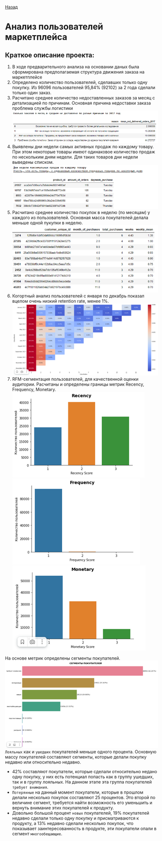 [Назад](https://gerelmn.github.io/portfolio_projects/)
# Анализ пользователей маркетплейса
## Краткое описание проекта:  
1. В ходе предварительного анализа на основании даных была сформирована предполагаемая структура движения заказа на маркетплейсе
2. Определено количество пользователей, сделавших только одну покупку. Из 96096 пользователей 95,84% (92102) за 2 года сделали только один заказ.
3. Расчитано среднее количество недоставленных заказов за месяц с детализацией по причинам. Основная причина недоставки заказа проблема службы логистики  
![alt-текст](https://raw.githubusercontent.com/GerelMN/portfolio_projects/main/e-commerce/2023-04-07_17-43-58.png)
4. Выявлены дни недели самых активных продаж по каждому товару. При этом некоторые товары имеют одинаковое количество продаж по нескольким дням недели. Для таких товаров дни недели выведены списком.  
![alt-текст](https://raw.githubusercontent.com/GerelMN/portfolio_projects/main/e-commerce/2023-04-07_17-46-31.png)
5. Расчитано среднее количество покупок в неделю (по месяцам) у каждого из пользователей. Основная масса покупателей делала меньше одной пукупки в неделю.  
![alt-текст](https://raw.githubusercontent.com/GerelMN/portfolio_projects/main/e-commerce/2023-04-07_17-48-55.png)
6. Когортный анализ пользователей с января по декабрь показал вцелом очень низкий retention rate, менее 1%.  
![alt-текст](https://raw.githubusercontent.com/GerelMN/portfolio_projects/main/e-commerce/2023-04-07_17-52-56.png)
7. RFM-сегментация пользователей, для качественной оценки аудитории. Расчитаны и определены границы метрик Recency, Frequency, Monetary.  
![alt-текст](https://raw.githubusercontent.com/GerelMN/portfolio_projects/main/e-commerce/2023-04-07_17-56-58.png)![alt-текст](https://raw.githubusercontent.com/GerelMN/portfolio_projects/main/e-commerce/2023-04-07_17-57-11.png)![alt-текст](https://raw.githubusercontent.com/GerelMN/portfolio_projects/main/e-commerce/2023-04-07_17-57-27.png)

На основе метрик определены сегменты покупателей.  
![alt-текст](https://raw.githubusercontent.com/GerelMN/portfolio_projects/main/e-commerce/2023-04-07_18-13-23.png)  
`Лояльных` как и `ушедших` покупателей меньше одного процента. Основную массу покупателей составляют сегменты, которые делали покупку недавно или относительно недавно.
* 42% составляют покупатели, которые сделали относительно недано одну покупку, у них есть потенциал попасть как в группу ушедших, так и в группу лояльных. На данном этапе эта группа покупателей `требует внимания`. 
* `Потерянные` на данный момент покупатели, которые в прошлом делали несколько покупок составляют 25 процентов. Это второй по величине сегмент, требуется найти возможность его уменьшить и вернуть внимание этих покупателей к продукту.
* Довольно большой процент `новых` покупателей, 19% покупателей недавно сделали только одну покупку и присматриваются к продукту, а 13% недавно сделали несколько покупок, что показывает заинтересованность в продукте, эти покупатели опали в сегмент `многообещающие`.  
